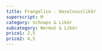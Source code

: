 ```yaml
---
title: Frangelico - Haselnusslikör
superscript: M
category: Schnaps & Likör
subcategory: Wermut & Likör
price1: 2,5
price2: 4,5
---
```

